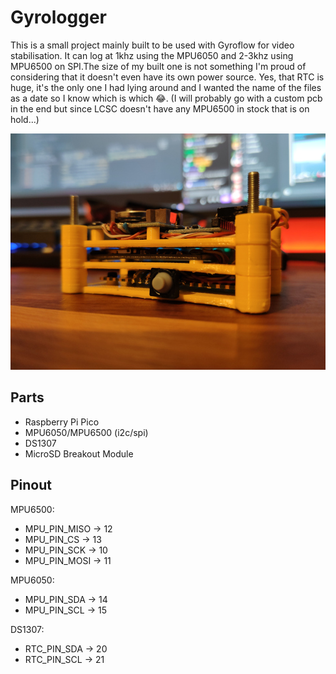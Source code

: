 # Gyrologger

This is a small project mainly built to be used with Gyroflow for video stabilisation. It can log at 1khz using the MPU6050 and 2-3khz using MPU6500 on SPI.The size of my built one is not something I'm proud of considering that it doesn't even have its own power source. Yes, that RTC is huge, it's the only one I had lying around and I wanted the name of the files as a date so I know which is which 😂.
(I will probably go with a custom pcb in the end but since LCSC doesn't have any MPU6500 in stock that is on hold...)

![Gyrologger](media/gyrologger.jpg)

## Parts
- Raspberry Pi Pico
- MPU6050/MPU6500 (i2c/spi)
- DS1307
- MicroSD Breakout Module

## Pinout
MPU6500:
- MPU_PIN_MISO -> 12
- MPU_PIN_CS -> 13
- MPU_PIN_SCK -> 10
- MPU_PIN_MOSI -> 11

<!-- -->
MPU6050:
- MPU_PIN_SDA -> 14
- MPU_PIN_SCL -> 15

<!-- -->
DS1307:
- RTC_PIN_SDA -> 20
- RTC_PIN_SCL -> 21
